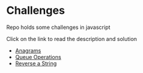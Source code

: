 # Challenges

Repo holds some challenges in javascript

Click on the link to read the description and solution

* [Anagrams](https://github.com/logeshpaul/javascript-coding-challenges/tree/master/Anagrams)
* [Queue Operations](https://github.com/logeshpaul/javascript-coding-challenges/tree/master/Queue-Operations)
* [Reverse a String](https://github.com/logeshpaul/javascript-coding-challenges/tree/master/Reverse-A-String)



